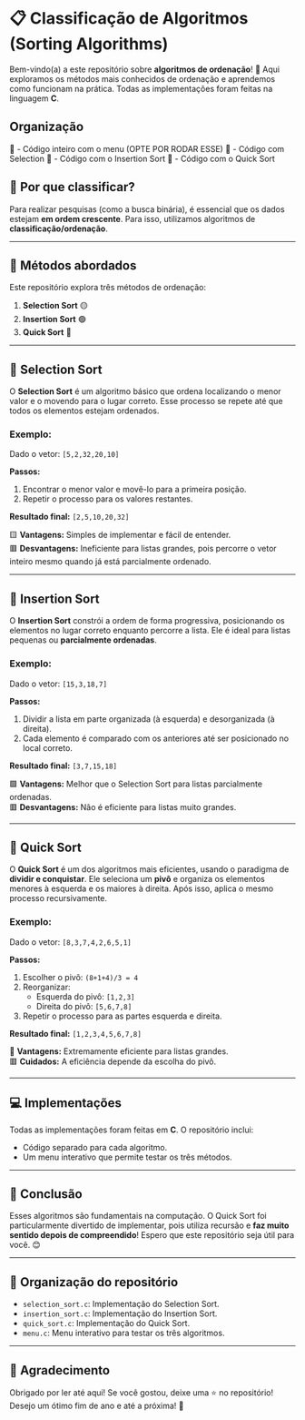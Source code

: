 # 📋 Classificação de Algoritmos (Sorting Algorithms)

Bem-vindo(a) a este repositório sobre **algoritmos de ordenação**! 🎉 Aqui exploramos os métodos mais conhecidos de ordenação e aprendemos como funcionam na prática. Todas as implementações foram feitas na linguagem **C**.

## Organização
📂 - Código inteiro com o menu (OPTE POR RODAR ESSE) 
📂 - Código com Selection
📂 - Código com o Insertion Sort
📂 - Código com o Quick Sort

## 🧐 Por que classificar?

Para realizar pesquisas (como a busca binária), é essencial que os dados estejam **em ordem crescente**. Para isso, utilizamos algoritmos de **classificação/ordenação**.

---

## 🚀 Métodos abordados

Este repositório explora três métodos de ordenação:

1. **Selection Sort** 🟡
2. **Insertion Sort** 🟢
3. **Quick Sort** 🔵

---

## 📌 Selection Sort

O **Selection Sort** é um algoritmo básico que ordena localizando o menor valor e o movendo para o lugar correto. Esse processo se repete até que todos os elementos estejam ordenados.

### Exemplo:
Dado o vetor: `[5,2,32,20,10]`

**Passos:**

1. Encontrar o menor valor e movê-lo para a primeira posição.
2. Repetir o processo para os valores restantes.

**Resultado final:** `[2,5,10,20,32]`

🟨 **Vantagens:** Simples de implementar e fácil de entender.  
🟥 **Desvantagens:** Ineficiente para listas grandes, pois percorre o vetor inteiro mesmo quando já está parcialmente ordenado.

---

## 📌 Insertion Sort

O **Insertion Sort** constrói a ordem de forma progressiva, posicionando os elementos no lugar correto enquanto percorre a lista. Ele é ideal para listas pequenas ou **parcialmente ordenadas**.

### Exemplo:
Dado o vetor: `[15,3,18,7]`

**Passos:**

1. Dividir a lista em parte organizada (à esquerda) e desorganizada (à direita).  
2. Cada elemento é comparado com os anteriores até ser posicionado no local correto.

**Resultado final:** `[3,7,15,18]`

🟩 **Vantagens:** Melhor que o Selection Sort para listas parcialmente ordenadas.  
🟥 **Desvantagens:** Não é eficiente para listas muito grandes.

---

## 📌 Quick Sort

O **Quick Sort** é um dos algoritmos mais eficientes, usando o paradigma de **dividir e conquistar**. Ele seleciona um **pivô** e organiza os elementos menores à esquerda e os maiores à direita. Após isso, aplica o mesmo processo recursivamente.

### Exemplo:
Dado o vetor: `[8,3,7,4,2,6,5,1]`

**Passos:**

1. Escolher o pivô: `(8+1+4)/3 = 4`  
2. Reorganizar:  
   - Esquerda do pivô: `[1,2,3]`  
   - Direita do pivô: `[5,6,7,8]`  
3. Repetir o processo para as partes esquerda e direita.

**Resultado final:** `[1,2,3,4,5,6,7,8]`

🔵 **Vantagens:** Extremamente eficiente para listas grandes.  
🟥 **Cuidados:** A eficiência depende da escolha do pivô.

---

## 💻 Implementações

Todas as implementações foram feitas em **C**. O repositório inclui:

- Código separado para cada algoritmo.
- Um menu interativo que permite testar os três métodos.

---

## 🤔 Conclusão

Esses algoritmos são fundamentais na computação. O Quick Sort foi particularmente divertido de implementar, pois utiliza recursão e **faz muito sentido depois de compreendido**! Espero que este repositório seja útil para você. 😊

---

## 📂 Organização do repositório

- `selection_sort.c`: Implementação do Selection Sort.
- `insertion_sort.c`: Implementação do Insertion Sort.
- `quick_sort.c`: Implementação do Quick Sort.
- `menu.c`: Menu interativo para testar os três algoritmos.

---

## 📢 Agradecimento

Obrigado por ler até aqui! Se você gostou, deixe uma ⭐ no repositório!  
Desejo um ótimo fim de ano e até a próxima! 🎄

